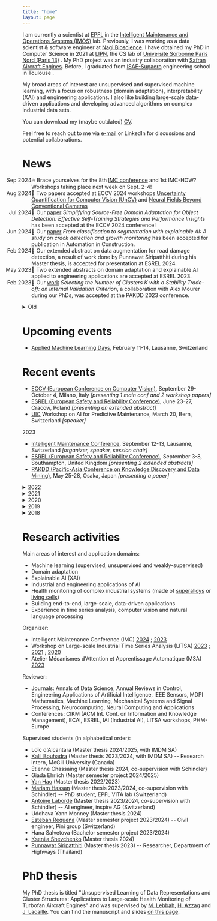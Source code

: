 ```yaml
---
title: "home"
layout: page
---
```


<!-- Hi, I'm Florent, welcome to my personal website! -->

I am currently a scientist at [EPFL](https://www.epfl.ch/) <span class="flag-icon flag-icon-squared flag-icon-ch"></span> in the [Intelligent Maintenance and Operations Systems (IMOS)](https://www.epfl.ch/labs/imos/) lab. Previously, I was working as a data scientist & software engineer at [Nagi Bioscience](https://nagibio.ch/). I have obtained my PhD in Computer Science in 2021 at [LIPN](http://lipn.univ-paris13.fr), the CS lab of [Université Sorbonne Paris Nord (Paris 13)](https://www.univ-paris13.fr/) <span class="flag-icon flag-icon-squared flag-icon-fr"></span>. My PhD project was an industry collaboration with [Safran Aircraft Engines](https://www.safran-aircraft-engines.com/). Before, I graduated from [ISAE-Supaero](https://www.isae-supaero.fr/) engineering school in Toulouse <span class="flag-icon flag-icon-squared flag-icon-fr"></span>.

My broad areas of interest are unsupervised and supervised machine learning, with a focus on robustness (domain adaptation), interpretability (XAI) and engineering applications. I also like building large-scale data-driven applications and developing advanced algorithms on complex industrial data sets.

You can download my (maybe outdated) [CV](/files/CV_FlorentForest_2024.pdf).

Feel free to reach out to me via [e-mail](/contact) or LinkedIn for discussions and potential collaborations.

# News

<!-- ⚠️ Open positions: I'm looking for a motivated Master thesis/project student to work on a challenging project on computer vision for railway infrastructure inspection (posting [here](https://sirop.org/app/0712ecf8-2675-4426-95fe-7b6cf24a9d11)). Find other open projects of our lab [here](https://www.epfl.ch/labs/imos/student-projects/). -->

<ul class="events">
<li style="list-style-type:'Sep 2024'">🔥 Brace yourselves for the 8th <a href="https://intelligent-maintenance.ch/">IMC conference</a> and 1st IMC-HOW? Workshops taking place next week on Sept. 2-4!</li>
<li style="list-style-type:'Aug 2024'">🎉 Two papers accepted at ECCV 2024 workshops <a href = "https://uncertainty-cv.github.io/2024/">Uncertainty Quantification for Computer Vision (UnCV)</a> and <a href="https://neural-fields-beyond-cams.github.io/">Neural Fields Beyond Conventional Cameras</a></li>
<li style="list-style-type:'Jul 2024'">🎉 Our <a href="http://arxiv.org/abs/2407.07586">paper</a> <i>Simplifying Source-Free Domain Adaptation for Object Detection: Effective Self-Training Strategies and Performance Insights</i> has been accepted at the ECCV 2024 conference!</li>
<li style="list-style-type:'Jun 2024'">🎉 Our <a href="https://www.sciencedirect.com/science/article/pii/S0926580524002334">paper</a> <i>From classification to segmentation with explainable AI: A study on crack detection and growth monitoring</i> has been accepted for publication in Automation in Construction.</li>
<li style="list-style-type:'Feb 2024'">🎉 Our extended abstract on data augmentation for road damage detection, a result of work done by Punnawat Siripatthiti during his Master thesis, is accepted for presentation at ESREL 2024.</li>
<li style="list-style-type:'May 2023'">🎉 Two extended abstracts on domain adaptation and explainable AI applied to engineering applications are accepted at ESREL 2023.</li>
<li style="list-style-type:'Feb 2023'">🎉 Our <a href="http://arxiv.org/abs/2006.08530">work</a> <i>Selecting the Number of Clusters K with a Stability Trade-off: an Internal Validation Criterion</i>, a collaboration with Alex Mourer during our PhDs, was accepted at the PAKDD 2023 conference.</li>
</ul>

<details>
<summary>Old</summary>
<ul class="events">
<li style="list-style-type:'Sep 2022'">➡️ I have joined Olga Fink's research group <a href="https://www.epfl.ch/labs/imos/">IMOS (Intelligent Maintenance and Operations Systems)</a>!</li>
<li style="list-style-type:'Dec 2021'">📅 The <a href="https://lipn.github.io/LITSA2021/">second LITSA workshop</a> will take place virtually (again) at ICDM 2021.</li>
<li style="list-style-type:'Aug 2021'">🎉 We're very glad that the paper <i>Deep embedded self-organizing maps for joint representation learning and topology-preserving clustering</i> has been <a href="https://link.springer.com/article/10.1007/s00521-021-06331-w">published</a> in Neural Computing and Applications!</li>
<li style="list-style-type:'Apr 2021'">➡️ I have joined EPFL to develop the software and data analysis ecosystem around <a href="https://nagibio.ch">Nagi Bioscience</a>'s revolutionary "worm-on-chip" technology for faster and ethical biological testing.</li>
<li style="list-style-type:'Mar 2021'">🎓 After successfully defending my PhD thesis, I'm now a doctor in Computer Science!</li>
<li style="list-style-type:'Jan 2021'">📅 I will defend my PhD thesis on March 22, 2021.</li>
<li style="list-style-type:'Nov 2020'">👏 The <a href="https://lipn.github.io/LITSA2020/">first LITSA workshop</a> at ICDM was a success! Thanks to all participants, organizers and committee members.</li>
<li style="list-style-type:'Oct 2020'">🎉 Our paper applying the Stadion clustering criterion to transformation-invariant time series is accepted at ICPR 2020!</li>
<li style="list-style-type:'Sep 2020'">🎉 Our <a href="https://www.phmpapers.org/index.php/phmconf/article/view/1131">paper</a> on large-scale vibration monitoring accepted at the annual conference of PHM Society 2020!</li>
<li style="list-style-type:'Sep 2020'">📅 I am co-organizing the first workshop on Large-scale Industrial Time Series Analysis <a href="https://lipn.github.io/LITSA2020/">LITSA</a>, hosted by <a href="http://icdm2020.bigke.org/">IEEE ICDM 2020</a>, with a top-notch committee!</li>
<li style="list-style-type:'Aug 2020'">💾 skstab, a Python module for clustering stability analysis with a scikit-learn compatible API, is <a href="https://github.com/FlorentF9/skstab">available on Github</a>.</li>
<li style="list-style-type:'Jun 2020'">📰 Our paper introducing a new principle for clustering stability analysis in <a href="https://arxiv.org/abs/2006.08530">available on arXiv</a>!</li>
</ul>
</details>

# Upcoming events

<ul>
<li><a href="https://www.appliedmldays.org/">Applied Machine Learning Days</a>, February 11-14, Lausanne, Switzerland <span class="flag-icon flag-icon-squared flag-icon-ch"></span></li>
</ul>

# Recent events

<ul>
<li><a href="https://eccv2024.ecva.net/">ECCV (European Conference on Computer Vision)</a>, September 29-October 4, Milano, Italy <span class="flag-icon flag-icon-squared flag-icon-it"></span> <i>[presenting 1 main conf and 2 workshop papers]</i></li>
<li><a href="http://esrel2024.com/">ESREL (European Safety and Reliability Conference)</a>, June 23-27, Cracow, Poland <span class="flag-icon flag-icon-squared flag-icon-pl"></span> <i>[presenting an extended abstract]</i></li>
<li><a href="https://uic.org/">UIC</a> Workshop on AI for Predictive Maintenance, March 20, Bern, Switzerland <span class="flag-icon flag-icon-squared flag-icon-ch"></span> <i>[speaker]</i></li>
</ul>

2023

<ul>
<li><a href="http://intelligent-maintenance.ch/">Intelligent Maintenance Conference</a>, September 12-13, Lausanne, Switzerland <span class="flag-icon flag-icon-squared flag-icon-ch"></span> <i>[organizer, speaker, session chair]</i></li>
<li><a href="https://esrel2023.com/">ESREL (European Safety and Reliability Conference)</a>, September 3-8, Southampton, United Kingdom <span class="flag-icon flag-icon-squared flag-icon-gb"></span> <i>[presenting 2 extended abstracts]</i></li>
<li><a href="https://pakdd2023.org/">PAKDD (Pacific-Asia Conference on Knowledge Discovery and Data Mining)</a>, May 25-28, Osaka, Japan <span class="flag-icon flag-icon-squared flag-icon-jp"></span> <i>[presenting a paper]</i></li>
</ul>

<details>
<summary>2022</summary>
<ul>
<li><a href="http://intelligent-maintenance.ch/">Intelligent Maintenance Conference</a>, September 6-7, Lausanne, Switzerland <span class="flag-icon flag-icon-squared flag-icon-ch"></span> <i>[session chair]</i></li>
<li><a href="https://www.terrapinn.com/conference/future-labs-live/index.stm">Future Labs Live</a>, June 7-8, Basel, Switzerland <span class="flag-icon flag-icon-squared flag-icon-ch"></span></li>
<li><a href="https://www.appliedmldays.org/">Applied Machine Learning Days</a>, March 27-30, Lausanne, Switzerland <span class="flag-icon flag-icon-squared flag-icon-ch"></span></li>
<li><a href="https://ai4healthschool.org">Winter School on AI for Health (AI4Health)</a>, January 10-14, virtual <span class="flag-icon flag-icon-squared flag-icon-globe"></span></li>
</ul>
</details>

<details>
<summary>2021</summary>
<ul>
<li><a href="https://lipn.github.io/LITSA2021/">2nd workshop on Large-scale Industrial Time Series Analysis (LITSA)</a> @ <a href="https://icdm2021.auckland.ac.nz/">IEEE ICDM 2021</a>, December 7, virtual <span class="flag-icon flag-icon-squared flag-icon-globe"></span> <i>[organizer]</i></li>
<li>PhD thesis defense, March 22, Villetaneuse, France <span class="flag-icon flag-icon-squared flag-icon-fr"></span> and virtual <span class="flag-icon flag-icon-squared flag-icon-globe"></span> <i>[see thesis <a href="/research">manuscript and slides</a>]</i></li>
<li><a href="https://www.micc.unifi.it/icpr2020/">ICPR (International Conference on Pattern Recognition)</a>, January 10-15, virtual <span class="flag-icon flag-icon-squared flag-icon-globe"></span> <i>[presented a <a href="/publications">paper</a>]</i></li>
</ul>
</details>

<details>
<summary>2020</summary>
<ul>
<li><a href="https://lipn.github.io/LITSA2020/">1st workshop on Large-scale Industrial Time Series Analysis (LITSA)</a> @ <a href="http://icdm2020.bigke.org/">IEEE ICDM 2020</a>, November 17, virtual <span class="flag-icon flag-icon-squared flag-icon-globe"></span> <i>[organizer]</i></li>
<li><a href="https://www.phmsociety.org/events/conference/phm/20">Annual conference of the PHM Society</a>, November 9-13, virtual <span class="flag-icon flag-icon-squared flag-icon-globe"></span> <i>[presented a <a href="/publications">paper</a>]</i></li>
<li><a href="https://agifors.org/symposium_2020">AGIFORS Symposium</a>, October 20-23, virtual <span class="flag-icon flag-icon-squared flag-icon-globe"></span> <i>[presented a paper]</i></li>
<li><a href="https://cap-rfiap2020.sciencesconf.org/">CAp: Conférence d'Apprentissage</a>, June, virtual <span class="flag-icon flag-icon-squared flag-icon-globe"></span> <i>[published a French version of a previous <a href="/publications">paper</a>]</i></li>
<li><a href="https://www.appliedmldays.org/">Applied Machine Learning Days</a>, January 26-28, Lausanne, Switzerland <span class="flag-icon flag-icon-squared flag-icon-ch"></span></li>
</ul>
</details>

<details>
<summary>2019</summary>
<ul>
<li><a href="https://paris.egg.dataiku.com/home">EGG Paris dataiku</a>, November 7, Paris, France <span class="flag-icon flag-icon-squared flag-icon-fr"></span></li>
<li><a href="https://franceisai.com">France is AI</a>, October 23, Paris, France <span class="flag-icon flag-icon-squared flag-icon-fr"></span></li>
<li><a href="https://workshopmlai.wp.imt.fr">International Workshop on Machine Learning & Artificial Intelligence</a>, October 7-8, Paris, France <span class="flag-icon flag-icon-squared flag-icon-fr"></span></li>
<li><a href="https://sites.google.com/view/climateinformatics2019/">Climate Informatics</a>, October 3-4, Paris, France <span class="flag-icon flag-icon-squared flag-icon-fr"></span></li>
<li><a href="https://sites.google.com/view/pakdd-workshop-ldrc2019/">LDRC (Learning Data Representation for Clustering) workshop</a> @ PAKDD 2019, April 14-17, Macau <span class="flag-icon flag-icon-squared flag-icon-mo"></span> <i>[presented a <a href="/publications">paper</a>]</i></li>
<li><a href="https://www.esann.org/esann21programme">ESANN (European Symposium on Artificial Neural Networks, Computational Intelligence and Machine Learning)</a>, April 24-26, Bruges, Belgium <span class="flag-icon flag-icon-squared flag-icon-be"></span> <i>[presented a <a href="/publications">paper</a>]</i></li>
<li><a href="https://project.inria.fr/tsdays/">TS days (Journées sur les données temporelles)</a>, March 25-26, Rennes, France <span class="flag-icon flag-icon-squared flag-icon-fr"></span></li>
<li><a href="https://www.appliedmldays.org/">Applied Machine Learning Days</a>, January 26-29, Lausanne, Switzerland <span class="flag-icon flag-icon-squared flag-icon-ch"></span></li>
</ul>
</details>

<details>
<summary>2018</summary>
<ul>
<li><a href="https://cci.drexel.edu/bigdata/bigdata2018/index.html">IEEE International Conference on Big Data</a>, December 10-13, Seattle, USA <span class="flag-icon flag-icon-squared flag-icon-us"></span> <i>[presented a <a href="/publications">paper</a>]</i></li>
<li><a href="https://lipn.univ-paris13.fr/~cerin/sc2iovsoca2018.html">IEEE SC2-IoV-SOCA tutorials day</a>, November 19, Paris, France <span class="flag-icon flag-icon-squared flag-icon-fr"></span></li>
<li><a href="https://tensorchiefs.github.io/dlday2018/">Deep Learning Day</a>, September 14, Winterthur, Switzerland <span class="flag-icon flag-icon-squared flag-icon-ch"></span></li>
<li><a href="http://www.ds3-datascience-polytechnique.fr">DS3 (Data Science Summer School)</a>, June 25-27, Palaiseau, France <span class="flag-icon flag-icon-squared flag-icon-fr"></span></li>
<li><a href="https://s4d.sciencesconf.org">S4D (Research Summer School on Statistics for Data Science)</a>, June 18-22, Caen, France <span class="flag-icon flag-icon-squared flag-icon-fr"></span></li>
</ul>
</details>

# Research activities

Main areas of interest and application domains:
* Machine learning (supervised, unsupervised and weakly-supervised)
* Domain adaptation
* Explainable AI (XAI)
* Industrial and engineering applications of AI
* Health monitoring of complex industrial systems (made of [superalloys](https://en.wikipedia.org/wiki/CFM_International_LEAP) or [living cells](https://en.wikipedia.org/wiki/Caenorhabditis_elegans))
* Building end-to-end, large-scale, data-driven applications
* Experience in time series analysis, computer vision and natural language processing

Organizer:
* Intelligent Maintenance Conference (IMC) [2024](http://intelligent-maintenance.ch/) ; [2023](http://intelligent-maintenance.ch/archive/2023/index.html)
* Workshop on Large-scale Industrial Time Series Analysis (LITSA) [2023](https://lipn.github.io/LITSA2023/) ; [2021](https://lipn.github.io/LITSA2021/) ; [2020](https://lipn.github.io/LITSA2020/)
* Atelier Mécanismes d'Attention et Apprentissage Automatique (M3A) [2023](https://m3a2023.sciencesconf.org/)

Reviewer:
* Journals: Annals of Data Science, Annual Reviews in Control, Engineering Applications of Artificial Intelligence, IEEE Sensors, MDPI Mathematics, Machine Learning, Mechanical Systems and Signal Processing, Neurocomputing, Neural Computing and Applications
* Conferences: CIKM (ACM Int. Conf. on Information and Knowledge Management), ECAI, ESREL, IAI (Industrial AI), LITSA workshops, PHM-Europe

Supervised students (in alphabetical order):
* Loïc d'Alcantara (Master thesis 2024/2025, with IMDM SA)
* [Kalil Bouhadra](https://www.linkedin.com/in/kalil-bouhadra-731727183/) (Master thesis 2023/2024, with IMDM SA) -- Research intern, McGill University (Canada)
* Étienne Chassaing (Master thesis 2024, co-supervision with Schindler)
* Giada Ehrlich (Master semester project 2024/2025)
* [Yan Hao](https://honeyhaoyan.github.io/) (Master thesis 2022/2023)
* [Mariam Hassan](https://scholar.google.fr/citations?user=RHHfk44AAAAJ) (Master thesis 2023/2024, co-supervision with Schindler) -- PhD student, EPFL VITA lab (Switzerland)
* [Antoine Laborde](https://www.linkedin.com/in/antoine-laborde-ml/) (Master thesis 2023/2024, co-supervision with Schindler) -- AI engineer, inspire AG (Switzerland)
* Uddhava Yann Monney (Master thesis 2024)
* [Esteban Requena](https://www.linkedin.com/in/esteban-requena-9655221b9/) (Master semester project 2023/2024) -- Civil engineer, Pini group (Switzerland)
* Hana Salvetova (Bachelor semester project 2023/2024)
* [Kseniia Shevchenko](https://www.linkedin.com/in/kseniia-shevchenko-5751341b6/) (Master thesis 2024)
* [Punnawat Siripatthiti](https://www.linkedin.com/in/punnawat-siripatthiti-864762175/) (Master thesis 2023) -- Researcher, Department of Highways (Thailand)

<!-- # Selected publications -->


# PhD thesis

My PhD thesis is titled "Unsupervised Learning of Data Representations and Cluster Structures: Applications to Large-scale Health Monitoring of Turbofan Aircraft Engines" and was supervised by [M. Lebbah](https://sites.google.com/site/lebbah/), [H. Azzag](https://sites.google.com/site/haneneazzag/) and [J. Lacaille](https://sites.google.com/site/jeromelacaille/). You can find the manuscript and slides [on this page](phdthesis).
